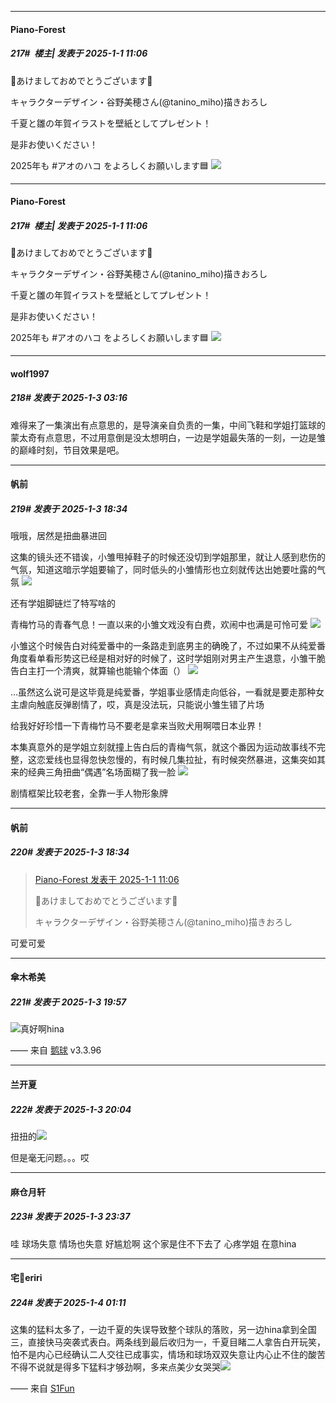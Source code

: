 ﻿
*****

####  Piano-Forest  
##### 217#         楼主| 发表于 2025-1-1 11:06

🎍あけましておめでとうございます🎍

キャラクターデザイン・谷野美穂さん(@tanino_miho)描きおろし

千夏と雛の年賀イラストを壁紙としてプレゼント！

是非お使いください！

2025年も #アオのハコ をよろしくお願いします🟦
<img src="https://p.sda1.dev/21/0ca999c16593f3e9221bf1f4f17ac025/20250101_110404.jpg" referrerpolicy="no-referrer">


*****

####  Piano-Forest  
##### 217#         楼主| 发表于 2025-1-1 11:06

🎍あけましておめでとうございます🎍

キャラクターデザイン・谷野美穂さん(@tanino_miho)描きおろし

千夏と雛の年賀イラストを壁紙としてプレゼント！

是非お使いください！

2025年も #アオのハコ をよろしくお願いします🟦
<img src="https://p.sda1.dev/21/0ca999c16593f3e9221bf1f4f17ac025/20250101_110404.jpg" referrerpolicy="no-referrer">


*****

####  wolf1997  
##### 218#       发表于 2025-1-3 03:16

难得来了一集演出有点意思的，是导演亲自负责的一集，中间飞鞋和学姐打篮球的蒙太奇有点意思，不过用意倒是没太想明白，一边是学姐最失落的一刻，一边是雏的巅峰时刻，节目效果是吧。


*****

####  帆前  
##### 219#       发表于 2025-1-3 18:34

哦哦，居然是扭曲暴进回

这集的镜头还不错诶，小雏甩掉鞋子的时候还没切到学姐那里，就让人感到悲伤的气氛，知道这暗示学姐要输了，同时低头的小雏情形也立刻就传达出她要吐露的气氛
<img src="https://p.sda1.dev/21/dd37eaddba487c08cd29252bd99605a5/Screenshot_20250103_175159_tv.danmaku.bili.jpg" referrerpolicy="no-referrer">

还有学姐脚链烂了特写啥的

青梅竹马的青春气息！一直以来的小雏文戏没有白费，欢闹中也满是可怜可爱
<img src="https://p.sda1.dev/21/a1f49829f66b99f42be6751400258d6b/Screenshot_20250103_175245_tv.danmaku.bili.jpg" referrerpolicy="no-referrer">

小雏这个时候告白对纯爱番中的一条路走到底男主的确晚了，不过如果不从纯爱番角度看单看形势这已经是相对好的时候了，这时学姐刚对男主产生退意，小雏干脆告白主打一个清爽，就算输也能输个体面（）
<img src="https://p.sda1.dev/21/be7b7c5a5771bfb52342881380f03082/Screenshot_20250103_174653_tv.danmaku.bili.jpg" referrerpolicy="no-referrer">

…虽然这么说可是这毕竟是纯爱番，学姐事业感情走向低谷，一看就是要走那种女主虐向触底反弹剧情了，哎，真是没法玩，只能说小雏生错了片场

给我好好珍惜一下青梅竹马不要老是拿来当败犬用啊喂日本业界！

本集真意外的是学姐立刻就撞上告白后的青梅气氛，就这个番因为运动故事线不完整，这恋爱线也显得忽快忽慢的，有时候几集拉扯，有时候突然暴进，这集突如其来的经典三角扭曲“偶遇”名场面糊了我一脸
<img src="https://p.sda1.dev/21/7543eda5a7f0ebdb0287c6968a39cc8d/Screenshot_20250103_180123_tv.danmaku.bili.jpg" referrerpolicy="no-referrer">

剧情框架比较老套，全靠一手人物形象牌

*****

####  帆前  
##### 220#       发表于 2025-1-3 18:34

<blockquote><a href="httphttps://bbs.saraba1st.com/2b/forum.php?mod=redirect&amp;goto=findpost&amp;pid=67077649&amp;ptid=2156809" target="_blank">Piano-Forest 发表于 2025-1-1 11:06</a>

🎍あけましておめでとうございます🎍

キャラクターデザイン・谷野美穂さん(@tanino_miho)描きおろし</blockquote>
可爱可爱


*****

####  傘木希美  
##### 221#       发表于 2025-1-3 19:57

<img src="https://static.saraba1st.com/image/smiley/face2017/033.png" referrerpolicy="no-referrer">真好啊hina

—— 来自 [鹅球](https://www.pgyer.com/GcUxKd4w) v3.3.96


*****

####  兰开夏  
##### 222#       发表于 2025-1-3 20:04

扭扭的<img src="https://static.saraba1st.com/image/smiley/face2017/125.png" referrerpolicy="no-referrer">

但是毫无问题。。。哎


*****

####  麻仓月轩  
##### 223#       发表于 2025-1-3 23:37

哇 球场失意 情场也失意
好尴尬啊 这个家是住不下去了
心疼学姐 在意hina


*****

####  宅🍐eriri  
##### 224#       发表于 2025-1-4 01:11

这集的猛料太多了，一边千夏的失误导致整个球队的落败，另一边hina拿到全国三，直接快马突袭式表白。两条线到最后收归为一，千夏目睹二人拿告白开玩笑，怕不是内心已经确认二人交往已成事实，情场和球场双双失意让内心止不住的酸苦
不得不说就是得多下猛料才够劲啊，多来点美少女哭哭<img src="https://static.saraba1st.com/image/smiley/face2017/033.png" referrerpolicy="no-referrer">

—— 来自 [S1Fun](https://s1fun.koalcat.com)

